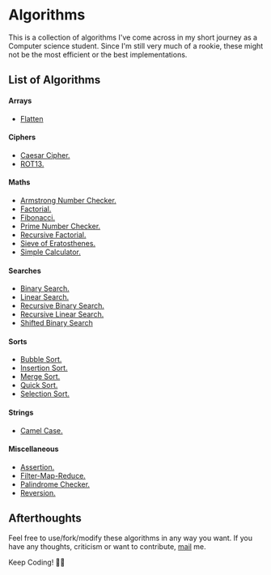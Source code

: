 # Algorithms

This is a collection of algorithms I've come across in my short journey as a Computer science student. Since I'm still very much of a rookie, these might not be the most efficient or the best implementations.

## List of Algorithms

#### Arrays
* [Flatten](https://github.com/B4dAsh/Algorithms/blob/main/Python/arrays/flatten.py)

#### Ciphers
* [Caesar Cipher.](https://github.com/B4dAsh/Algorithms/blob/main/Python/ciphers/caesar_cipher.py)
* [ROT13.](https://github.com/B4dAsh/Algorithms/blob/main/Python/ciphers/rot13.py)

#### Maths
* [Armstrong Number Checker.](https://github.com/B4dAsh/Algorithms/blob/main/Python/maths/armstrong.py)
* [Factorial.](https://github.com/B4dAsh/Algorithms/blob/main/Python/maths/factorial.py)
* [Fibonacci.](https://github.com/B4dAsh/Algorithms/blob/main/Python/maths/fibonacci.py)
* [Prime Number Checker.](https://github.com/B4dAsh/Algorithms/blob/main/Python/maths/prime.py)
* [Recursive Factorial.](https://github.com/B4dAsh/Algorithms/blob/main/Python/maths/recursive_factorial.py)
* [Sieve of Eratosthenes.](https://github.com/B4dAsh/Algorithms/blob/main/Python/maths/sieve_of_eratosthenes.py)
* [Simple Calculator.](https://github.com/B4dAsh/Algorithms/blob/main/Python/maths/simple_calculator.py)

#### Searches
* [Binary Search.](https://github.com/B4dAsh/Algorithms/blob/main/Python/searches/binary_search.py)
* [Linear Search.](https://github.com/B4dAsh/Algorithms/blob/main/Python/searches/linear_search.py)
* [Recursive Binary Search.](https://github.com/B4dAsh/Algorithms/blob/main/Python/searches/recursive_binary_search.py)
* [Recursive Linear Search.](https://github.com/B4dAsh/Algorithms/blob/main/Python/searches/recursive_linear_search.py)
* [Shifted Binary Search](https://github.com/B4dAsh/Algorithms/blob/main/Python/searches/shifted_binary_search.py)

#### Sorts
* [Bubble Sort.](https://github.com/B4dAsh/Algorithms/blob/main/Python/sorts/bubble_sort.py)
* [Insertion Sort.](https://github.com/B4dAsh/Algorithms/blob/main/Python/sorts/insertion_sort.py)
* [Merge Sort.](https://github.com/B4dAsh/Algorithms/blob/main/Python/sorts/merge_sort.py)
* [Quick Sort.](https://github.com/B4dAsh/Algorithms/blob/main/Python/sorts/quick_sort.py)
* [Selection Sort.](https://github.com/B4dAsh/Algorithms/blob/main/Python/sorts/selection_sort.py)

#### Strings
* [Camel Case.](https://github.com/B4dAsh/Algorithms/blob/main/Python/strings/camel_case.py)

#### Miscellaneous
* [Assertion.](https://github.com/B4dAsh/Algorithms/blob/main/Python/assertion.py)
* [Filter-Map-Reduce.](https://github.com/B4dAsh/Algorithms/blob/main/Python/filter_map_reduce.py)
* [Palindrome Checker.](https://github.com/B4dAsh/Algorithms/blob/main/Python/palindrome.py)
* [Reversion.](https://github.com/B4dAsh/Algorithms/blob/main/Python/reversion.py)

## Afterthoughts

Feel free to use/fork/modify these algorithms in any way you want. If you have any thoughts, criticism or want to contribute, [mail](mailto:aakashjainofficial@gmail.com) me.

Keep Coding! 🤟😊